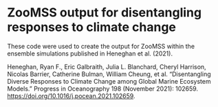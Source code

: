 # ZooMSS output for disentangling responses to climate change
 
These code were used to create the output for ZooMSS within the ensemble simulations published in Heneghan et al. (2021).

Heneghan, Ryan F., Eric Galbraith, Julia L. Blanchard, Cheryl Harrison, Nicolas Barrier, Catherine Bulman, William Cheung, et al. “Disentangling Diverse Responses to Climate Change among Global Marine Ecosystem Models.” Progress in Oceanography 198 (November 2021): 102659. https://doi.org/10.1016/j.pocean.2021.102659.
